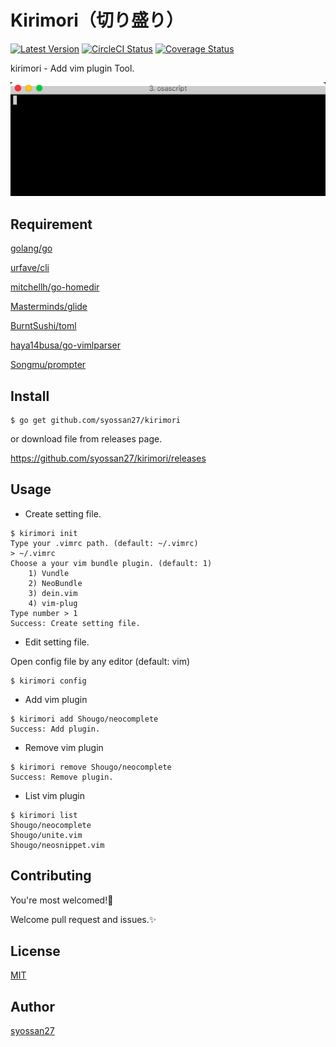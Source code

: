 # Kirimori（切り盛り）
[![Latest Version](https://img.shields.io/github/release/syossan27/kirimori.svg)](https://github.com/syossan27/kirimori/releases)
[![CircleCI Status](https://circleci.com/gh/syossan27/kirimori.svg?style=shield)](https://circleci.com/gh/syossan27/kirimori)
[![Coverage Status](https://coveralls.io/repos/github/syossan27/kirimori/badge.svg?branch=master)](https://coveralls.io/github/syossan27/kirimori?branch=master)

kirimori - Add vim plugin Tool.

![screenshot](screenshot.gif)

## Requirement
[golang/go](https://github.com/golang/go)

[urfave/cli](https://github.com/urfave/cli)

[mitchellh/go-homedir](https://github.com/mitchellh/go-homedir)

[Masterminds/glide](https://github.com/Masterminds/glide)

[BurntSushi/toml](https://github.com/BurntSushi/toml)

[haya14busa/go-vimlparser](https://github.com/haya14busa/go-vimlparser)

[Songmu/prompter](https://github.com/Songmu/prompter)

## Install
````
$ go get github.com/syossan27/kirimori
````

or download file from releases page.

https://github.com/syossan27/kirimori/releases

## Usage

- Create setting file.

```
$ kirimori init
Type your .vimrc path. (default: ~/.vimrc)
> ~/.vimrc
Choose a your vim bundle plugin. (default: 1)
	1) Vundle
	2) NeoBundle
	3) dein.vim
	4) vim-plug
Type number > 1
Success: Create setting file.
```

- Edit setting file.

Open config file by any editor (default: vim)

```
$ kirimori config
```

- Add vim plugin

```
$ kirimori add Shougo/neocomplete
Success: Add plugin.
```

- Remove vim plugin

```
$ kirimori remove Shougo/neocomplete
Success: Remove plugin.
```

- List vim plugin

```
$ kirimori list
Shougo/neocomplete
Shougo/unite.vim
Shougo/neosnippet.vim
```

## Contributing

You're most welcomed!💓

Welcome pull request and issues.✨

## License

[MIT](https://github.com/tcnksm/tool/blob/master/LICENCE)

## Author

[syossan27](https://github.com/syossan27)

